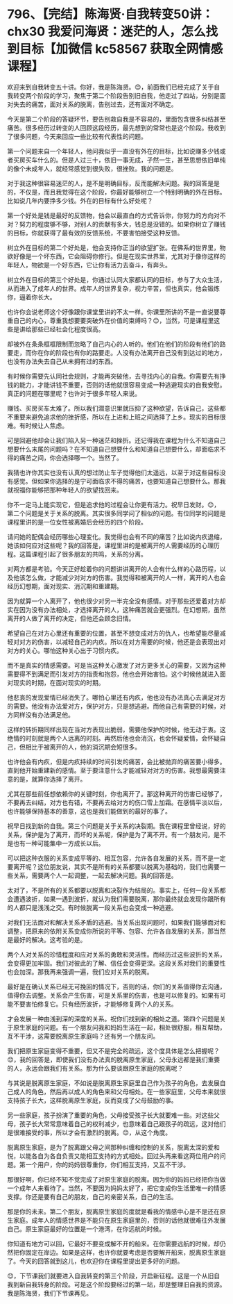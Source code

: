 # 796、【完结】陈海贤·自我转变50讲：chx30 我爱问海贤：迷茫的人，怎么找到目标【加微信 kc58567 获取全网情感课程】

欢迎来到自我转变五十讲。你好，我是陈海贤。😊，前面我们已经完成了关于自我转变两个阶段的学习，聚焦于第二个阶段告别旧自我，他走过了四站，分别是面对失去的痛苦，面对关系的脱离，告别过去，还有面对不确定。

今天是第二个阶段的答疑环节，要告别救自我是不容易的，里面包含很多纠结甚至痛苦。很多经历过转变的人回顾这段经历，最先想到的常常也是这个阶段。我收到了很多问题，今天来回应一些比较有代表性的问题。

第一个问题来自一个年轻人，他问我似乎一直没有外在的目标，比如说赚多少钱或者买房买车什么的。但是人过三十，依旧一事无成，孑然一生，甚至思想依旧单纯的像个未成年人，就经常感觉到很失败，很挫败。我的问题是。

对于我这种很容易迷茫的人，是不是明确目标，反而能解决问题。我的回答是是的，不仅是，而且我觉得在这个阶段，你最好能够树立一个特别明确的外在目标。比如说几年内要挣多少钱。外在的目标有什么好处呢？

第一个好处是钱是最好的反馈物，他会以最直白的方式告诉你，你努力的方向对不对？努力的程度够不够，对别人的贡献有多大，钱总是没错的。如果你树立了赚钱的目标，你就获得了最有效的反馈系统，不要害怕接受这种反馈。

树立外在目标的第二个好处是，他会支持你正当的欲望扩张。在佛系的世界里，物欲好像是一个坏东西，它会阻碍你修行。但是在现实世界里，尤其对于像你这样的年轻人，物欲是一个好东西，它让你有活力去奋斗，有奔头。

树立外在目标的第三个好处是，你通过认同大家都认同的目标，参与了大众生活，从而进入了成年人的世界。成年人的世界复杂，视力辛苦，但也真实，他会锻炼你，逼着你长大。

也许你会说老师这个好像跟你课堂里讲的不太一样。你课里所讲的不是一直说要尊重自己的内心，尊重我想要要突破外在价值的束缚吗？😊，当然，可是课程里这些是讲给那些已经社会化程度很高。

却被外在条条框框限制而忽略了自己内心的人听的。他们在他们的阶段有他们的路要走，而你在你的阶段也有你的路要走。人没有办法离开自己没有到达过的地方，也没有办法失去自己从未拥有过的东西。

有时候你需要先认同社会规则，才能再突破他，去寻找内心的自我。你需要先有挣钱的能力，才能讲钱不重要，否则的话他就很容易变成一种逃避现实的自我安慰。真正的问题在哪里呢？也许对于很多年轻人来说。

赚钱、买房买车太难了。所以我们潜意识里就压抑了这种欲望，告诉自己，这些都不重要来避免追求他的挫折感，所以在上进和上班之间选择了上乡。现实的目标很难。有时候让人焦虑。

可是回避他却会让我们陷入另一种迷茫和挫折。还记得我在课程为什么不知道自己想要什么末尾的问题吗？在不知道自己想要什么和知道自己想要什么，却面临求不得的痛苦之间，你会选择哪一个。当然了。

我猜也许你其实也没有认真的想过防止车子觉得他们太遥远，以至于对这些目标没有感觉。但如果你选择的是宁可面临求不得的痛苦，也要知道自己想要什么。那我就祝福你能够把那种年轻人的欲望找回来。

你不一定马上能实现它，但是追求他的过程会让你更有活力。祝早日发财。😊，第二个问题是关于关系的脱离。其实很多同学问了相似的问题。有位同学的问题是课程里讲的是一位女性被离婚后会经历的四个阶段。

请问她的配偶会经历哪些心理变化。我觉得也会有不同的痛苦？比如说内疚退缩，她该如何应对这些呢？我的回答是，课程里讲的是被离开的人需要经历的心理历程。这篇课程引起了很多朋友的共鸣，关系的分离。

对两方都是考验。今天正好趁着你的问题讲讲离开的人会有什么样的心路历程，以及他该怎么做，才能减少对对方的伤害。我觉得和被离开的人一样，离开的人也会经历幻想期，面对现实、消沉期和重建期。

因为就算一个人离开了，他也很少对另一半完全没有感情。对于那些还爱着对方却实在因为没有办法相处，才选择离开的人，这种痛苦就会更强烈。在幻想期，虽然离开的人做了离开的决定，但他还会顾念旧情。

希望自己在对方心里还有重要的位置，甚至不想变成对方的仇人，也希望能尽量减轻对对方的伤害，以减轻自己的内疚。所以在对方需要的时候，他还是会表现出对对方的关心。哪怕这种关心出于习惯内疚。

而不是真实的情感需要。可是当这种关心激发了对方更多关心的需要，又因为这种需要得不到满足而引发对方的指责和抱怨，他也会开始害怕。这个时候他就进入面对现实的时期，在面对现实的时期。

他悲哀的发现爱情已经消失了。哪怕心里还有内疚，他也没有办法真心去满足对方的需要。他没有办法爱对方，保护对方，只是想逃避。而他自己有需要的时候，对方同样没有办法满足他。

这样的转折期同样出现在当对方表现出脆弱，需要他保护的时候，他无动于衷。这绝情的时刻就是两个人远离的时刻。再然后他也会消沉，也会怀疑爱情，会怀疑自己，但相比于被离开的人，他的消沉期会短很多。

也许他会有内疚，但是内疚持续的时间引发的痛苦，会比被抛弃的痛苦要小得多。直到他开始重建新的感情。至于要注意什么才能减轻对对方的伤害。我想最需要注意的是，就算你选择了离开。

尤其在那些前任想依赖你的关键时刻，你也离开了。那这种离开的伤害已经够了，不要再去纠结，对方也有错，不要再去给对方的伤口雪上加霜。在感情平淡以后，也许能够保持基本的善意，这也是我们能做到的最好的事了。

祝早日找到新的自我。第三个问题是关于关系的决裂期。我在课程里曾经说，好的关系，保护是为了离开，而坏的关系呢，保护是为了离不开。有一个朋友问，是不是也有一种可能集中一方成长以后。

可以把这种衣服的关系变成平等的、相互包容，允许各自发展的关系，而不是一定要离开呢？这位朋友说，其实不是所有的关系都要以脱离为基础的，我们也需要一些关系，需要两个人一起调整，一起去解决问题。我的回答是。

太对了，不是所有的关系都要以脱离和决裂作为结局的。事实上，任何一段关系都会遭遇波折，如果一遇到波折，就认为我们需要脱离，那你最终就会发现你跟所有的人都只是浅浅之交。有时候脱离一段关系也会变成一种逃避。

对我们无法面对和解决关系矛盾的逃避。当关系出现问题时，如果我们能够面对和调整，把原来的依附关系变成你所说的平等、包容、允许各自发展的关系，那当然是最好的解决。这考验的是。

两个人对关系的珍惜程度和应对关系的勇敢和灵活性。而经历过这些波折的关系，会变得更加牢固。我们对彼此的了解、信任会变得更深。这段关系对我们的重要性也会加深。那我再来强调一遍，我们应对关系的脱离。

最好是在确认关系已经无可挽回的情况下，否则的话，你们的关系值得你去沟通，值得你去调整。关系会产生伤害，可是关系里的伤害，也是可以修复的。如果有可能不要害怕修复它。只有经历波折，才能够修复两个人的关系。

才会发展一种由浅到深的深度的关系。祝你们找到新的相处之道。第四个问题是关于原生家庭的问题。有一个朋友问我和妈妈生活在一起，相处很舒服，相互帮助，互不干涉，这需要脱离原生家庭吗？还有另一个朋友问。

我们把原生家庭变得不重要，但又不是完全的疏远，这个度具体是怎么把握呢？😊，我的回答是，即使我们没有办法真的脱离原生家庭，父母永远都是我们重要的人，永远会跟我们有关系。那为什么要谈跟原生家庭的脱离呢？

与其说是脱离原生家庭，不如说是脱离原生家庭里自己作为孩子的角色，去发展自己成人的角色，然后再以成人的角色来和父母相处。在一些家庭里，父母本来就很支持孩子长大，这样脱离原生家庭，反而变成了父母鼓励的事。

另一些家庭，孩子扮演了重要的角色，父母接受孩子长大就要难一些。对这些父母，孩子长大常常意味着自己的权利减少，也意味着自己跟孩子的疏远，这对他们是很难接受的事，所以才会有激烈的脱离。😊，从这个角度。

脱离原生家庭，是为了脱离跟父母之间那种纠缠和控制的关系，脱离太深的爱和悦，以能各自为各自负责又能相互支持的方式相处。回过头再来看这两位用户的问题。第一个用户，你的妈妈很尊重你，你们相互支持，又互不干涉。

那很好啊，你已经不知不觉完成了对原生家庭的脱离。因为你的妈妈已经把你当做一个成年人来看待了。当然，不要因为妈妈太好了，把它变成你生活里唯一的情感支撑。你还是要有自己的朋友，自己的亲密关系，自己的生活。

那是你的未来。第二个朋友，脱离原生家庭的度就是看我的情感中心是不是还在原生家庭。成年人的情感世界是不能只在原生家庭里的，否则的话他就很难往外发展自己。原生家庭最好的位置是一个港湾，在你远航的时候。

你知道有地方可以回，它最好不要变成解不开的船来。在你需要远航的时候，却仍然把你固定在岸边。如果是这样，也许你就要考虑是否要解开船来，脱离原生家庭了。今天的回答就到这儿，也欢迎你在课程里提出更多好的问题。

😊，下节课我们就要进入自我转变的第三个阶段，开启新征程。这是一个从旧自我到新自我转身的阶段。可是这个阶段要经过的第一站，却是整理旧自我的资源。我是陈海贤，我们下节课再见。

